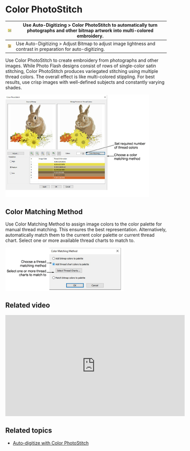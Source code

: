 # Color PhotoStitch

| ![ColorPhotoStitch.png](assets/ColorPhotoStitch.png) | Use Auto-Digitizing > Color PhotoStitch to automatically turn photographs and other bitmap artwork into multi-colored embroidery. |
| ---------------------------------------------------- | --------------------------------------------------------------------------------------------------------------------------------- |
| ![AdjustBitmap.png](assets/AdjustBitmap.png)         | Use Auto-Digitizing > Adjust Bitmap to adjust image lightness and contrast in preparation for auto-digitizing.                    |

Use Color PhotoStitch to create embroidery from photographs and other images. While Photo Flash designs consist of rows of single-color satin stitching, Color PhotoStitch produces variegated stitching using multiple thread colors. The overall effect is like multi-colored stippling. For best results, use crisp images with well-defined subjects and constantly varying shades.

![ColorPhotoStitch1.png](assets/ColorPhotoStitch1.png)

## Color Matching Method

Use Color Matching Method to assign image colors to the color palette for manual thread matching. This ensures the best representation. Alternatively, automatically match them to the current color palette or current thread chart. Select one or more available thread charts to match to.

![ColorMatchingMethod.png](assets/ColorMatchingMethod.png)

## Related video

<iframe src="https://www.youtube.com/embed/q-IwO2ySkqI" frameborder="0" 
		 allow="accelerometer; autoplay; encrypted-media; gyroscope; picture-in-picture" 
		 allowfullscreen="" style="width: 560px; height: 315px;">

</iframe>

## Related topics

- [Auto-digitize with Color PhotoStitch](../../Automatic/automatic/Auto-digitize_with_Color_PhotoStitch)
